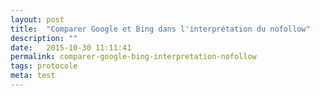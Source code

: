 ```yaml
---
layout: post
title:  "Comparer Google et Bing dans l'interprétation du nofollow"
description: ""
date:   2015-10-30 11:11:41
permalink: comparer-google-bing-interpretation-nofollow
tags: protocole
meta: test
---
```

